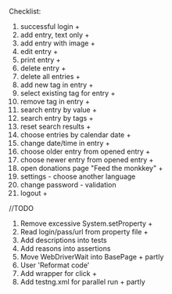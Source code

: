 Checklist:
1. successful login +
2. add entry, text only +
3. add entry with image +
4. edit entry +
5. print entry +
6. delete entry +
7. delete all entries +
8. add new tag in entry +
9. select existing tag for entry +
10. remove tag in entry +
11. search entry by value +
12. search entry by tags +
13. reset search results +
14. choose entries by calendar date +
15. change date/time in entry +
16. choose older entry from opened entry +
17. choose newer entry from opened entry +
18. open donations page "Feed the monkkey" +
19. settings - choose another language
20. change password - validation
21. logout +

//TODO

1. Remove excessive System.setProperty +
2. Read login/pass/url from property file +
3. Add descriptions into tests
4. Add reasons into assertions
5. Move WebDriverWait into BasePage + partly
6. User 'Reformat code'
7. Add wrapper for click +
8. Add testng.xml for parallel run + partly